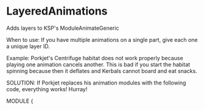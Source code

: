 LayeredAnimations
=================

Adds layers to KSP's ModuleAnimateGeneric

When to use:
If you have multiple animations on a single part, give each one a unique layer ID.

Example: Porkjet's Centrifuge habitat does not work properly because playing one animation cancels another.
This is bad if you start the habitat spinning because then it deflates and Kerbals cannot board and eat snacks.

SOLUTION: If Porkjet replaces his animation modules with the following code, everything works! Hurray!

MODULE
{
